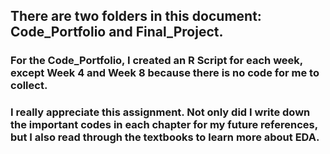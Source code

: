 ## There are two folders in this document: Code_Portfolio and Final_Project. 
### For the Code_Portfolio, I created an R Script for each week, except Week 4 and Week 8 because there is no code for me to collect. 
### I really appreciate this assignment. Not only did I write down the important codes in each chapter for my future references, but I also read through the textbooks to learn more about EDA. 
